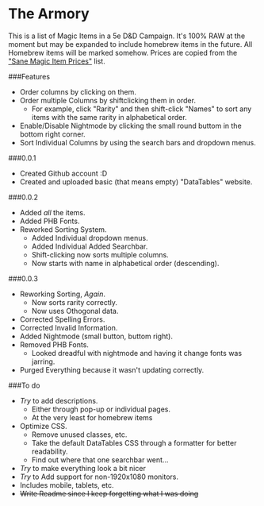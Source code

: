 # The Armory

This is a list of Magic Items in a 5e D&D Campaign. It's 100% RAW at the moment but may be expanded to include homebrew items in the future. All Homebrew items will be marked somehow.
Prices are copied from the ["Sane Magic Item Prices"](http://www.giantitp.com/forums/showthread.php?424243-Sane-Magic-Item-Prices) list.


###Features
* Order columns by clicking on them.
* Order multiple Columns by shiftclicking them in order.
  * For example, click "Rarity" and then shift-click "Names" to sort any items with the same rarity in alphabetical order.
* Enable/Disable Nightmode by clicking the small round buttom in the bottom right corner.
* Sort Individual Columns by using the search bars and dropdown menus.


###0.0.1
* Created Github account :D
* Created and uploaded basic (that means empty) "DataTables" website.

###0.0.2
* Added *all* the items.
* Added PHB Fonts.
* Reworked Sorting System.
  * Added Individual dropdown menus.
  * Added Individual Added Searchbar.
  * Shift-clicking now sorts multiple columns.
  * Now starts with name in alphabetical order (descending).
 
###0.0.3
* Reworking Sorting, *Again*.
  * Now sorts rarity correctly.
  * Now uses Othogonal data.
* Corrected Spelling Errors.
* Corrected Invalid Information.
* Added Nightmode (small button, buttom right).
* Removed PHB Fonts.
  * Looked dreadful with nightmode and having it change fonts was jarring.
* Purged Everything because it wasn't updating correctly.


###To do
* *Try* to add descriptions.
  * Either through pop-up or individual pages.
  * At the very least for homebrew items
* Optimize CSS.
  * Remove unused classes, etc.
  * Take the default DataTables CSS through a formatter for better readability.
  * Find out where that one searchbar went...
* *Try* to make everything look a bit nicer
* *Try* to Add support for non-1920x1080 monitors.
 * Includes mobile, tablets, etc.
* ~~Write Readme since I keep forgetting what I was doing~~ 
